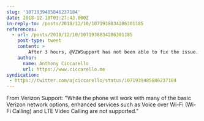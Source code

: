 ```yaml
---
slug: '1071939485846237184'
date: 2018-12-10T01:27:43.000Z
in-reply-to: /posts/2018/12/10/1071938834286301185
references:
  - url: /posts/2018/12/10/1071938834286301185
    post-type: tweet
    content: >
        After 3 hours, @VZWSupport has not been able to fix the issue. Seems like Verizon is locking out unlocked phones. Paired with the spotty service at our house, this is really frustrating. I guess I shouldn't hold my breath for RCS/Chat support 😠 
    author:
      name: Anthony Ciccarello
      url: https://www.ciccarello.me
syndication:
 - https://twitter.com/ajciccarello/status/1071939485846237184
---
```


From Verizon Support: "While the phone will work with many of the basic Verizon network options, enhanced services such as Voice over Wi-Fi (Wi-Fi Calling) and LTE Video Calling are not supported."
